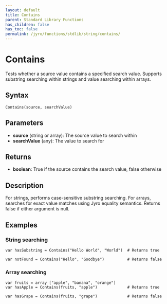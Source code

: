 ```yaml
---
layout: default
title: Contains
parent: Standard Library Functions
has_children: false
has_toc: false
permalink: /jyro/functions/stdlib/string/contains/
---
```


# Contains

Tests whether a source value contains a specified search value. Supports substring searching within strings and value searching within arrays.

## Syntax

```jyro
Contains(source, searchValue)
```

## Parameters

- **source** (string or array): The source value to search within
- **searchValue** (any): The value to search for

## Returns

- **boolean**: True if the source contains the search value, false otherwise

## Description

For strings, performs case-sensitive substring searching. For arrays, searches for exact value matches using Jyro equality semantics. Returns false if either argument is null.

## Examples

### String searching

```jyro
var hasSubstring = Contains("Hello World", "World")  # Returns true
```

```jyro
var notFound = Contains("Hello", "Goodbye")          # Returns false
```

### Array searching

```jyro
var fruits = array ["apple", "banana", "orange"]
var hasApple = Contains(fruits, "apple")             # Returns true
```

```jyro
var hasGrape = Contains(fruits, "grape")             # Returns false
```